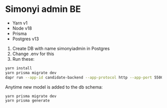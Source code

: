 # Simonyi admin BE

- Yarn v1
- Node v18
- Prisma
- Postgres v13

1. Create DB with name simonyiadmin in Postgres
2. Change .env for this
3. Run these:

```sh
yarn install
yarn prisma migrate dev
dapr run --app-id candidate-backend --app-protocol http --app-port 5500 --dapr-http-port 3500 --resources-path ../components -- npm run dev
```

Anytime new model is added to the db schema:

```sh
yarn prisma migrate dev
yarn prisma generate
```

